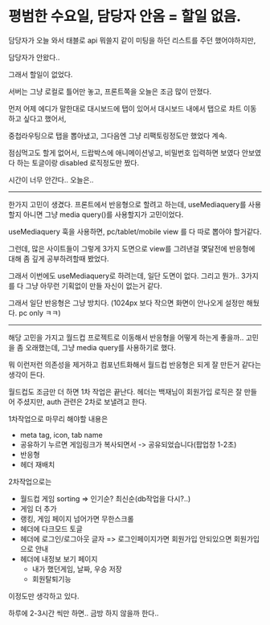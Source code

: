 # 평범한 수요일, 담당자 안옴 = 할일 없음.

담당자가 오늘 와서 태블로 api 뭐쓸지 같이 미팅을 하던 리스트를 주던 했어야하지만,

담당자가 안왔다..

그래서 할일이 없었다.

서버는 그냥 로컬로 틀어만 놓고, 프론트쪽을 오늘은 조금 많이 만졌다.

먼저 어제 에디가 말한대로 대시보드에 탭이 있어서 대시보드 내에서 탭으로 차트 이동하고 싶다고 했어서,

중첩라우팅으로 탭을 뽑아냈고, 그다음엔 그냥 리팩토링정도만 했었다 계속.

점심먹고도 할게 없어서, 드랍박스에 애니메이션넣고, 비밀번호 입력하면 보였다 안보였다 하는 토글이랑 disabled 로직정도만 짰다.

시간이 너무 안간다.. 오늘은..

--------------------------------------------

한가지 고민이 생겼다. 프론트에서 반응형으로 할려고 하는데, useMediaquery를 사용할지 아니면 그냥 media query()를 사용할지가 고민이었다.

useMediaquery 훅을 사용하면, pc/tablet/mobile view 를 다 따로 뽑아야 할거같다.

그런데, 많은 사이트들이 그렇게 3가지 도면으로 view를 그려낸걸 몇달전에 반응형에 대해 좀 깊게 공부하려할때 봤었다.

그래서 이번에도 useMediaquery로 하려는데, 일단 도면이 없다. 그리고 뭔가.. 3가지를 다 그냥 아무런 기획없이 만들 자신이 없는거 같다.

그래서 일단 반응형은 그냥 방치다. (1024px 보다 작으면 화면이 안나오게 설정만 해뒀다. pc only ㅋㅋ)

-------------------------------------

해당 고민을 가지고 월드컵 프로젝트로 이동해서 반응형을 어떻게 하는게 좋을까.. 고민을 좀 오래했는데, 그냥 media query를 사용하기로 했다.

뭐 이런저런 의존성을 제거하고 컴포넌트화해서 월드컵 반응형은 되게 잘 만든거 같다는 생각이 든다.

월드컵도 조금만 더 하면 1차 작업은 끝난다. 헤더는 백재님이 회원가입 로직은 잘 만들어 주셨지만, auth 관련은 2차로 보낼려고 한다.

1차작업으로 마무리 해야할 내용은
- meta tag, icon, tab name
- 공유하기 누르면 게임링크가 복사되면서 -> 공유되었습니다(팝업창 1-2초)
- 반응형
- 헤더 재배치

2차작업으로는 
- 월드컵 게임 sorting => 인기순? 최신순(db작업을 다시?..)
- 게임 더 추가
- 랭킹, 게임 페이지 넘어가면 무한스크롤
- 헤더에 다크모드 토글
- 헤더에 로그인/로그아웃 글자 => 로그인페이지가면 회원가입 안되있으면 회원가입으로 안내
- 헤더에 내정보 보기 페이지
  - 내가 했던게임, 날짜, 우승 저장
  - 회원탈퇴기능


이정도만 생각하고 있다.

하루에 2-3시간 씩만 하면.. 금방 하지 않을까 한다..
